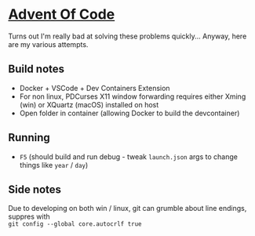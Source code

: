 # [Advent Of Code](https://adventofcode.com)
Turns out I'm really bad at solving these problems quickly...
Anyway, here are my various attempts.

## Build notes
- Docker + VSCode + Dev Containers Extension
- For non linux, PDCurses X11 window forwarding requires either Xming (win) or XQuartz (macOS) installed on host
- Open folder in container (allowing Docker to build the devcontainer)

## Running
- `F5` (should build and run debug - tweak `launch.json` args to change things like `year` / `day`)

## Side notes
Due to developing on both win / linux, git can grumble about line endings, suppres with  
`git config --global core.autocrlf true`  